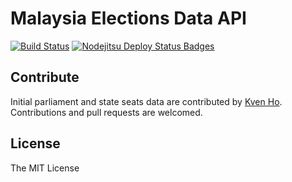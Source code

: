 # Malaysia Elections Data API 
[![Build Status](https://travis-ci.org/shernshiou/malaysia-generalelection-server.png)](https://travis-ci.org/shernshiou/malaysia-generalelection-server)
[![Nodejitsu Deploy Status Badges](https://webhooks.nodejitsu.com/shernshiou/malaysia-generalelection-server.png)](https://webops.nodejitsu.com#shernshiou/webhooks)

## Contribute

Initial parliament and state seats data are contributed by [Kven Ho](https://github.com/imkven).
Contributions and pull requests are welcomed.

## License
The MIT License